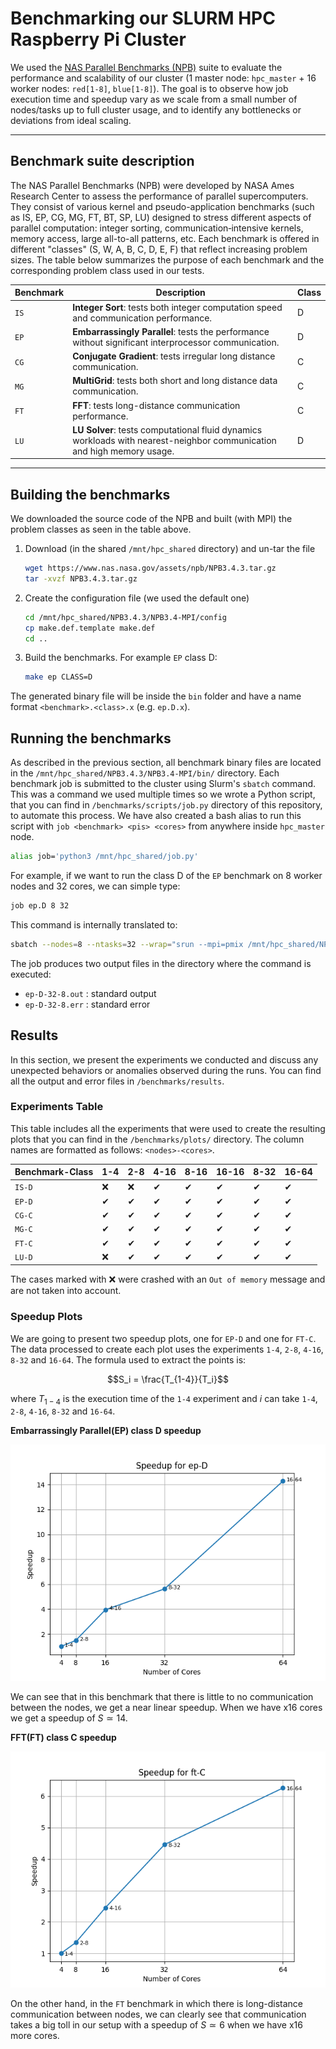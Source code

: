 # Benchmarking our SLURM HPC Raspberry Pi Cluster

We used the [NAS Parallel Benchmarks (NPB)](https://www.nas.nasa.gov/software/npb.html) suite to evaluate the performance and scalability of our cluster (1 master node: `hpc_master` + 16 worker nodes: `red[1-8]`, `blue[1-8]`). The goal is to observe how job execution time and speedup vary as we scale from a small number of nodes/tasks up to full cluster usage, and to identify any bottlenecks or deviations from ideal scaling.

---

## Benchmark suite description

The NAS Parallel Benchmarks (NPB) were developed by NASA Ames Research Center to assess the performance of parallel supercomputers. They consist of various kernel and pseudo-application benchmarks (such as IS, EP, CG, MG, FT, BT, SP, LU) designed to stress different aspects of parallel computation: integer sorting, communication‐intensive kernels, memory access, large all-to-all patterns, etc. Each benchmark is offered in different "classes" (S, W, A, B, C, D, E, F) that reflect increasing problem sizes. The table below summarizes the purpose of each benchmark and the corresponding problem class used in our tests.

| Benchmark | Description | Class |
|-----------|-------------|-------|
| `IS` | **Integer Sort**:  tests both integer computation speed and communication performance. | D |
| `EP` | **Embarrassingly Parallel**: tests the performance without significant interprocessor communication. | D |
| `CG` | **Conjugate Gradient**: tests irregular long distance communication. | C |
| `MG` | **MultiGrid**: tests both short and long distance data communication. | C |
| `FT` | **FFT**: tests long-distance communication performance. | C |
| `LU` | **LU Solver**: tests computational fluid dynamics workloads with nearest-neighbor communication and high memory usage. | D |

---

## Building the benchmarks

We downloaded the source code of the NPB and built (with MPI) the problem classes as seen in the table above.
1. Download (in the shared `/mnt/hpc_shared` directory) and un-tar the file
   ```bash
   wget https://www.nas.nasa.gov/assets/npb/NPB3.4.3.tar.gz
   tar -xvzf NPB3.4.3.tar.gz
   ```
2. Create the configuration file (we used the default one)
   ```bash
   cd /mnt/hpc_shared/NPB3.4.3/NPB3.4-MPI/config
   cp make.def.template make.def
   cd ..
   ```
3. Build the benchmarks. For example `EP` class D:
   ```bash
   make ep CLASS=D
   ```

The generated binary file will be inside the `bin` folder and have a name format `<benchmark>.<class>.x` (e.g. `ep.D.x`).

## Running the benchmarks

As described in the previous section, all benchmark binary files are located in the `/mnt/hpc_shared/NPB3.4.3/NPB3.4-MPI/bin/` directory. Each benchmark job is submitted to the cluster using Slurm's `sbatch` command. This was a command we used multiple times so we wrote a Python script, that you can find in `/benchmarks/scripts/job.py` directory of this repository, to automate this process. We have also created a bash alias to run this script with `job <benchmark> <pis> <cores>` from anywhere inside `hpc_master` node.
```bash
alias job='python3 /mnt/hpc_shared/job.py'
```

For example, if we want to run the class D of the `EP` benchmark on 8 worker nodes and 32 cores, we can simple type: 
```bash
job ep.D 8 32
```

This command is internally translated to:
```bash
sbatch --nodes=8 --ntasks=32 --wrap="srun --mpi=pmix /mnt/hpc_shared/NPB3.4.3/NPB3.4-MPI/bin/ep.D.x" -o ep-D-32-8.out -e ep-D-32-8.err
```

The job produces two output files in the directory where the command is executed:
- `ep-D-32-8.out` : standard output
- `ep-D-32-8.err` : standard error

## Results

In this section, we present the experiments we conducted and discuss any unexpected behaviors or anomalies observed during the runs. You can find all the output and error files in `/benchmarks/results`.

### Experiments Table

This table includes all the experiments that were used to create the resulting plots that you can find in the `/benchmarks/plots/` directory. The column names are formatted as follows: `<nodes>-<cores>`.

| Benchmark-Class | 1-4 | 2-8 | 4-16 | 8-16 | 16-16 | 8-32 | 16-64 |
|-----------|-----|-----|------|------|-------|------|-------|
| `IS-D` | ❌ | ❌ | ✔ | ✔ | ✔ | ✔ | ✔ |
| `EP-D` | ✔ | ✔ | ✔ | ✔ | ✔ | ✔ | ✔ |
| `CG-C` | ✔ | ✔ | ✔ | ✔ | ✔ | ✔ | ✔ |
| `MG-C` | ✔ | ✔ | ✔ | ✔ | ✔ | ✔ | ✔ |
| `FT-C` | ✔ | ✔ | ✔ | ✔ | ✔ | ✔ | ✔ |
| `LU-D` | ❌ | ✔ | ✔ | ✔ | ✔ | ✔ | ✔ |

The cases marked with ❌ were crashed with an `Out of memory` message and are not taken into account.

### Speedup Plots

We are going to present two speedup plots, one for `EP-D` and one for `FT-C`. The data processed to create each plot uses the experiments `1-4`, `2-8`, `4-16`, `8-32` and `16-64`. The formula used to extract the points is: 
```math
S_i = \frac{T_{1-4}}{T_i}
```
where $T_{1-4}$ is the execution time of the `1-4` experiment and $i$ can take `1-4`, `2-8`, `4-16`, `8-32` and `16-64`.

 **Embarrassingly Parallel(EP) class D speedup**
 
 ![ep-D-speedup](/benchmarks/plots/ep-D_speedup_plot.png)

 We can see that in this benchmark that there is little to no communication between the nodes, we get a near linear speedup. When we have x16 cores we get a speedup of $S \simeq 14$.

 **FFT(FT) class C speedup**

 ![ft-C-speedup](/benchmarks/plots/ft-C_speedup_plot.png)

 On the other hand, in the `FT` benchmark in which there is long-distance communication between nodes, we can clearly see that communication takes a big toll in our setup with a speedup of $S \simeq 6$ when we have x16 more cores.
